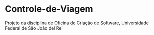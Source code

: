 # Controle-de-Viagem
Projeto da disciplina de Oficina de Criação de Software, Universidade Federal de São João del Rei
